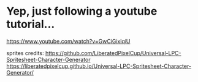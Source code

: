 # Yep, just following a youtube tutorial...

https://www.youtube.com/watch?v=GwCiGixlqiU

sprites credits:
https://github.com/LiberatedPixelCup/Universal-LPC-Spritesheet-Character-Generator
https://liberatedpixelcup.github.io/Universal-LPC-Spritesheet-Character-Generator/
